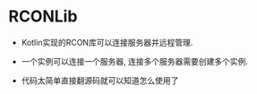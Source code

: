 # RCONLib

* Kotlin实现的RCON库可以连接服务器并远程管理.

* 一个实例可以连接一个服务器, 连接多个服务器需要创建多个实例.

* 代码太简单直接翻源码就可以知道怎么使用了
